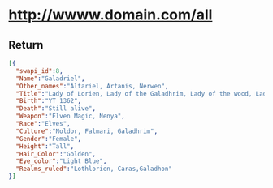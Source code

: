 http://wwww.domain.com/all
============================

## Return

```json
[{
  "swapi_id":8,
  "Name":"Galadriel",
  "Other_names":"Altariel, Artanis, Nerwen",
  "Title":"Lady of Lorien, Lady of the Galadhrim, Lady of the wood, Lady of light",
  "Birth":"YT 1362",
  "Death":"Still alive",
  "Weapon":"Elven Magic, Nenya",
  "Race":"Elves",
  "Culture":"Noldor, Falmari, Galadhrim",
  "Gender":"Female",
  "Height":"Tall",
  "Hair_Color":"Golden",
  "Eye_color":"Light Blue",
  "Realms_ruled":"Lothlorien, Caras,Galadhon"
}]
```
